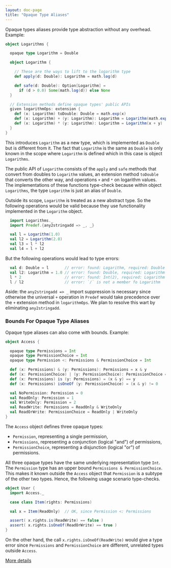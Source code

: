 ```yaml
---
layout: doc-page
title: "Opaque Type Aliases"
---
```


Opaque types aliases provide type abstraction without any overhead. Example:

```scala
object Logarithms {

  opaque type Logarithm = Double

  object Logarithm {

    // These are the ways to lift to the logarithm type
    def apply(d: Double): Logarithm = math.log(d)

    def safe(d: Double): Option[Logarithm] =
      if (d > 0.0) Some(math.log(d)) else None
  }

  // Extension methods define opaque types' public APIs
  given logarithmOps: extension {
    def (x: Logarithm) toDouble: Double = math.exp(x)
    def (x: Logarithm) + (y: Logarithm): Logarithm = Logarithm(math.exp(x) + math.exp(y))
    def (x: Logarithm) * (y: Logarithm): Logarithm = Logarithm(x + y)
  }
}
```

This introduces `Logarithm` as a new type, which is implemented as `Double` but is different from it. The fact that `Logarithm` is the same as `Double` is only known in the scope where
`Logarithm` is defined which in this case is object `Logarithms`.

The public API of `Logarithm` consists of the `apply` and `safe` methods that convert from doubles to `Logarithm` values, an extension method `toDouble` that converts the other way,
and operations `+` and `*` on logarithm values. The implementations of these functions
type-check because within object `Logarithms`, the type `Logarithm` is just an alias of `Double`.

Outside its scope, `Logarithm` is treated as a new abstract type. So the
following operations would be valid because they use functionality implemented in the `Logarithm` object.

```scala
  import Logarithms._
  import Predef.{any2stringadd => _, _}

  val l = Logarithm(1.0)
  val l2 = Logarithm(2.0)
  val l3 = l * l2
  val l4 = l + l2
```

But the following operations would lead to type errors:

```scala
  val d: Double = l       // error: found: Logarithm, required: Double
  val l2: Logarithm = 1.0 // error: found: Double, required: Logarithm
  l * 2                   // error: found: Int(2), required: Logarithm
  l / l2                  // error: `/` is not a member fo Logarithm
```

Aside: the `any2stringadd => _` import suppression is necessary since otherwise the universal `+` operation in `Predef` would take precedence over the `+` extension method in `logarithmOps`. We plan to resolve this wart by eliminating `any2stringadd`.

### Bounds For Opaque Type Aliases

Opaque type aliases can also come with bounds. Example:
```scala
object Access {

  opaque type Permissions = Int
  opaque type PermissionChoice = Int
  opaque type Permission <: Permissions & PermissionChoice = Int

  def (x: Permissions) & (y: Permissions): Permissions = x & y
  def (x: PermissionChoice) | (y: PermissionChoice): PermissionChoice = x | y
  def (x: Permissions) is (y: Permissions) = (x & y) == y
  def (x: Permissions) isOneOf (y: PermissionChoice) = (x & y) != 0

  val NoPermission: Permission = 0
  val ReadOnly: Permission = 1
  val WriteOnly: Permission = 2
  val ReadWrite: Permissions = ReadOnly & WriteOnly
  val ReadOrWrite: PermissionChoice = ReadOnly | WriteOnly
}
```
The `Access` object defines three opaque types:

 - `Permission`, representing a single permission,
 - `Permissions`, representing a conjunction (logical "and") of permissions,
 - `PermissionChoice`, representing a disjunction (logical "or") of permissions.

All three opaque types have the same underlying representation type `Int`. The
`Permission` type has an upper bound `Permissions & PermissionChoice`. This makes
it known outside the `Access` object that `Permission` is a subtype of the other
two types.  Hence, the following usage scenario type-checks.
```scala
object User {
  import Access._

  case class Item(rights: Permissions)

  val x = Item(ReadOnly)  // OK, since Permission <: Permissions

  assert( x.rights.is(ReadWrite) == false )
  assert( x.rights.isOneOf(ReadOrWrite) == true )
}
```
On the other hand, the call `x.rights.isOneOf(ReadWrite)` would give a type error
since `Permissions` and `PermissionChoice` are different, unrelated types outside `Access`.

[More details](opaques-details.md)
